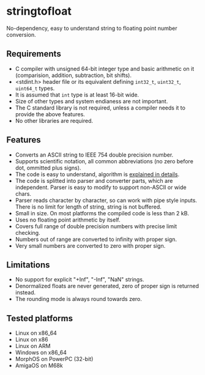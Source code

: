 # stringtofloat
No-dependency, easy to understand string to floating point number conversion.

## Requirements
* C compiler with unsigned 64-bit integer type and basic arithmetic on it (comparision, addition, subtraction, bit shifts).
* <stdint.h> header file or its equivalent defining `int32_t`, `uint32_t`, `uint64_t` types.
* It is assumed that `int` type is at least 16-bit wide.
* Size of other types and system endianess are not important.
* The C standard library is not required, unless a compiler needs it to provide the above features.
* No other libraries are required.

## Features
* Converts an ASCII string to IEEE 754 double precision number.
* Supports scientific notation, all common abbreviations (no zero before dot, ommitted plus signs).
* The code is easy to understand, algorithm is [explained in details](http://krashan.ppa.pl/articles/stringtofloat/).
* The code is splitted into parser and converter parts, which are independent. Parser is easy to modify to support non-ASCII or wide chars.
* Parser reads character by character, so can work with pipe style inputs. There is no limit for length of string, string is not buffered.
* Small in size. On most platforms the compiled code is less than 2 kB.
* Uses no floating point arithmetic by itself.
* Covers full range of double precision numbers with precise limit checking.
* Numbers out of range are converted to infinity with proper sign.
* Very small numbers are converted to zero with proper sign.

## Limitations
* No support for explicit "+Inf", "-Inf", "NaN" strings.
* Denormalized floats are never generated, zero of proper sign is returned instead.
* The rounding mode is always round towards zero.

## Tested platforms
* Linux on x86_64
* Linux on x86
* Linux on ARM
* Windows on x86_64
* MorphOS on PowerPC (32-bit)
* AmigaOS on M68k
